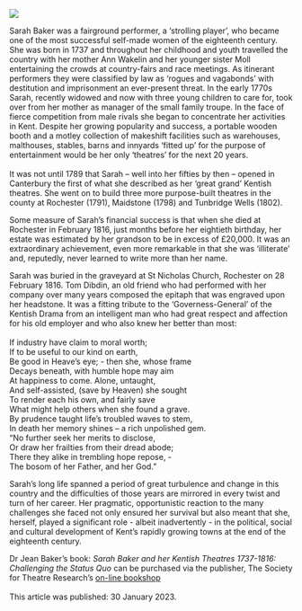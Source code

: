 <a href="https://juncture-digital.org"><img src="https://juncture-digital.org/images/ve-button.png"></a>
<param ve-config title="Sarah Baker and her Kentish Theatres (1737-1816)" author="Jean Baker" layout="vtl" 
banner="/images/banners/18c.jpg">

Sarah Baker was a fairground performer, a ‘strolling player’, who became one of the most successful self-made women of the eighteenth century. She was born in 1737 and throughout her childhood and youth travelled the country with her mother Ann Wakelin and her younger sister Moll entertaining the crowds at country-fairs and race meetings. As itinerant performers they were classified by law as ‘rogues and vagabonds’ with destitution and imprisonment an ever-present threat. 
In the early 1770s Sarah, recently widowed and now with three young children to care for, took over from her mother as manager of the small family troupe. In the face of fierce competition from male rivals she began to concentrate her activities in Kent. Despite her growing popularity and success, a portable wooden booth and a motley collection of makeshift facilities such as warehouses, malthouses, stables, barns and innyards ‘fitted up’ for the purpose of entertainment would be her only ‘theatres’ for the next 20 years.
<br>                         
It was not until 1789 that Sarah – well into her fifties by then – opened in Canterbury the first of what she described as her ‘great grand’ Kentish theatres. She went on to build three more purpose-built theatres in the county at Rochester (1791), Maidstone (1798) and Tunbridge Wells (1802). 
<param ve-image url="https://stor.artstor.org/stor/36430364-5e5f-41c5-a111-211dda4fff3e" label="Site of Mrs Baker's Canterbury Theatre" attribution="© Martin Crowther">

Some measure of Sarah’s financial success is that when she died at Rochester in February 1816, just months before her eightieth birthday, her estate was estimated by her grandson to be in excess of £20,000. It was an extraordinary achievement, even more remarkable in that she was ‘illiterate’ and, reputedly, never learned to write more than her name.
                                
Sarah was buried in the graveyard at St Nicholas Church, Rochester on 28 February 1816. Tom Dibdin, an old friend who had performed with her company over many years composed the epitaph that was engraved upon her headstone. It was a fitting tribute to the ‘Governess-General’ of the Kentish Drama from an intelligent man who had great respect and affection for his old employer and who also knew her better than most:
<br><br>
If industry have claim to moral worth;   
If to be useful to our kind on earth,   
Be good in Heave’s eye; - then she, whose frame   
Decays beneath, with humble hope may aim   
At happiness to come. Alone, untaught,   
And self-assisted, (save by Heaven) she sought   
To render each his own, and fairly save   
What might help others when she found a grave.   
By prudence taught life’s troubled waves to stem,   
In death her memory shines – a rich unpolished gem.   
“No further seek her merits to disclose,   
Or draw her frailties from their dread abode;   
There they alike in trembling hope repose, -   
The bosom of her Father, and her God.”   
<param ve-image url="https://upload.wikimedia.org/wikipedia/commons/e/ea/St_Nicholas_church%2C_Rochester-geograph.org.uk-1845253.jpg" label="St Nicholas Church, Rochester" attribution="N Chadwick" license="CC BY-SA 2.0">

Sarah’s long life spanned a period of great turbulence and change in this country and the difficulties of those years are mirrored in every twist and turn of her career. Her pragmatic, opportunistic reaction to the many challenges she faced not only ensured her survival but also meant that she, herself, played a significant role - albeit inadvertently - in the political, social and cultural development of Kent’s rapidly growing towns at the end of the eighteenth century.

Dr Jean Baker’s book: _Sarah Baker and her Kentish Theatres 1737-1816: Challenging the Status Quo_ can be purchased via the publisher, The Society for Theatre Research’s [on-line bookshop](www.str.org.uk) 
<br><br>
This article was published: 30 January 2023.
